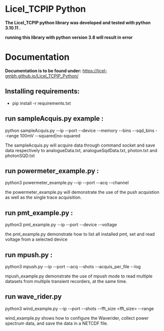 # **Licel_TCPIP Python**  

**The Licel_TCPIP python library was developed and tested with python 3.10.11 .** 

**running this library with python version 3.8 will result in error** 

# **Documentation** 
**Documentation is to be found under:**
https://licel-gmbh.github.io/Licel_TCPIP_Python/

## Installing requirements: 
- pip install -r requirements.txt

## run sampleAcquis.py example : 
python sampleAcquis.py --ip <ip> --port <port> --device <Tr address> --memory <memory>
                    --bins <number of bins to read> --sqd_bins <number of sqd bins to read>
                    --range 100mV --squared|no-squared

The sampleAcquis.py will acquire data through command socket and save data respectively to 
analogueData.txt, analogueSqdData.txt, photon.txt and photonSQD.txt  


## run powermeter_example.py : 
python3 powermeter_example.py --ip <ip> --port <port>  --acq <num acquis> --channel <channel>

the powermeter_example.py will demonstrate the use of the push acquistion as well as the 
single trace acquisition. 

## run pmt_example.py : 
python3 pmt_example.py --ip <ip> --port <port> --device <device address> --voltage <voltage>

the pmt_example.py demonstrate how to list all installed pmt, set and read voltage from a selected device

## run mpush.py :
python3 mpush.py --ip <ip> --port <port>  --acq <num acquis> --shots <num shots>
                 --acquis_per_file <acquis per file> --log

mpush_example.py demonstrate the use of mpush mode to read multiple datasets from multiple transient recorders, at the same time. 

## run wave_rider.py 

python3 wind_example.py --ip <ip> --port <port> --shots <shots> 
                        --fft_size <fft_size> --range <range> 

wind_example.py shows how to configure the Waverider, collect power spectrum data,
and save the data in a NETCDF file.
